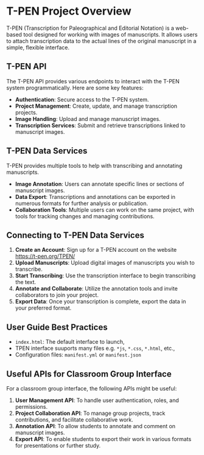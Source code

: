 # T-PEN Project Overview

T-PEN (Transcription for Paleographical and Editorial Notation) is a web-based tool 
designed for working with images of manuscripts. It allows users to attach transcription 
data to the actual lines of the original manuscript in a simple, flexible interface.

## T-PEN API

The T-PEN API provides various endpoints to interact with the T-PEN system programmatically. 
Here are some key features:

- **Authentication**: Secure access to the T-PEN system.
- **Project Management**: Create, update, and manage transcription projects.
- **Image Handling**: Upload and manage manuscript images.
- **Transcription Services**: Submit and retrieve transcriptions linked to manuscript images.

## T-PEN Data Services

T-PEN provides multiple tools to help with transcribing and annotating manuscripts.

- **Image Annotation**: Users can annotate specific lines or sections of manuscript images.
- **Data Export**: Transcriptions and annotations can be exported in numerous formats for further analysis or publication.
- **Collaboration Tools**: Multiple users can work on the same project, with tools for tracking changes and managing contributions.

## Connecting to T-PEN Data Services

1. **Create an Account**: Sign up for a T-PEN account on the website https://t-pen.org/TPEN/
2. **Upload Manuscripts**: Upload digital images of manuscripts you wish to transcribe.
3. **Start Transcribing**: Use the transcription interface to begin transcribing the text.
4. **Annotate and Collaborate**: Utilize the annotation tools and invite collaborators to join your project.
5. **Export Data**: Once your transcription is complete, export the data in your preferred format.

## User Guide Best Practices

* `index.html`: The default interface to launch,
* TPEN interface suuports many files e.g. `*js`, `*.css`, `*.html`, etc.,
* Configuration files: `manifest.yml` or `manifest.json`

## Useful APIs for Classroom Group Interface

For a classroom group interface, the following APIs might be useful:

1. **User Management API**: To handle user authentication, roles, and permissions.
2. **Project Collaboration API**: To manage group projects, track contributions, and facilitate collaborative work.
3. **Annotation API**: To allow students to annotate and comment on manuscript images.
4. **Export API**: To enable students to export their work in various formats for presentations or further study.